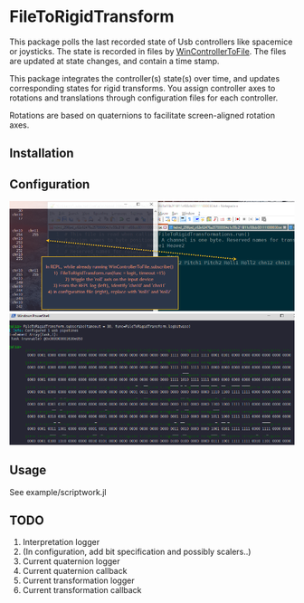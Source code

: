 # FileToRigidTransform
This package polls the last recorded state of Usb controllers like spacemice or joysticks. The state is recorded in files by [WinControllerToFile](https://github.com/hustf/WinControllerToFile.jl). The files are updated at state changes, and contain a time stamp.

This package integrates the controller(s) state(s) over time, and updates corresponding states for rigid transforms. You assign controller axes to rotations and translations through configuration files for each controller. 

Rotations are based on quaternions to facilitate screen-aligned rotation axes.

## Installation


## Configuration
![Image of configuration](images/configuration.png)
![Image of bitlogger](images/bitlogger.png)

## Usage

See example/scriptwork.jl 

## TODO
1) Interpretation logger
2) (In configuration, add bit specification and possibly scalers..)
3) Current quaternion logger
4) Current quaternion callback
5) Current transformation logger
6) Current transformation callback